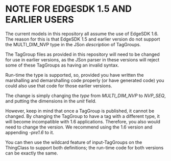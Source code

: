 # NOTE FOR EDGESDK 1.5 AND EARLIER USERS

The current models in this repository all assume the use of EdgeSDK 1.6. The 
reason for this is that EdgeSDK 1.5 and earlier version do not support the 
MULTI\_DIM\_NVP type in the JSon *description* of TagGroups. 

The TagGroup files as provided in this repository will need to be changed for 
use in earlier versions, as the JSon parser in these versions will reject some of 
these TagGroups as having an invalid syntax.

Run-time the type is supported, so, provided you have written the marshalling 
and demarshalling code properly (or have generated code) you could also use that code
for those earlier versions.

The change is simply changing the _type_ from *MULTI\_DIM\_NVP* to *NVP\_SEQ*, 
and putting the dimensions in the _unit_ field.

However, keep in mind that once a TagGroup is published, it cannot be changed. By 
changing the TagGroup to have a tag with a different type, it will become 
incompatible with 1.6 applications. Therefore, you also would need to change the 
version. We recommend using the 1.6 version and appending _-pre1.6_ to it.

You can then use the wildcard feature of input-TagGroups on the ThingClass
to support both definitions; the run-time code for both versions can be exactly 
the same.

